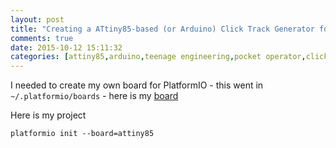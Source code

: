 ```yaml
---
layout: post
title: "Creating a ATtiny85-based (or Arduino) Click Track Generator for Teenage Engineering's PO-12 - PlatformIO project"
comments: true
date: 2015-10-12 15:11:32
categories: [attiny85,arduino,teenage engineering,pocket operator,click track,tap,bpm,platformio]
---
```


I needed to create my own board for PlatformIO - this went in `~/.platformio/boards` - here is my [board](https://github.com/funkfinger/.platformio-boards/blob/master/attiny85.json)

Here is my project

    platformio init --board=attiny85

